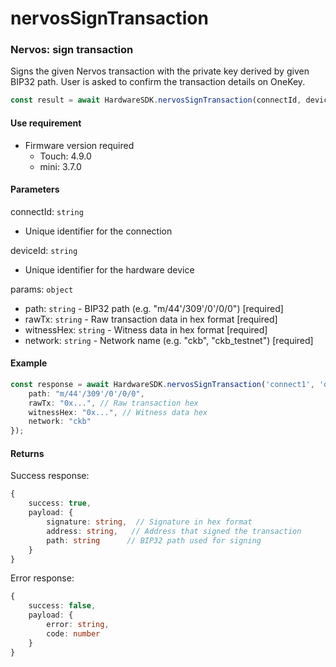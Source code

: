 # nervosSignTransaction

### Nervos: sign transaction

Signs the given Nervos transaction with the private key derived by given BIP32 path. User is asked to confirm the transaction details on OneKey.

```typescript
const result = await HardwareSDK.nervosSignTransaction(connectId, deviceId, params);
```

#### Use requirement

* Firmware version required
  * Touch: 4.9.0
  * mini: 3.7.0

#### Parameters

connectId: `string`

* Unique identifier for the connection

deviceId: `string`

* Unique identifier for the hardware device

params: `object`

* path: `string` - BIP32 path (e.g. "m/44'/309'/0'/0/0") \[required]
* rawTx: `string` - Raw transaction data in hex format \[required]
* witnessHex: `string` - Witness data in hex format \[required]
* network: `string` - Network name (e.g. "ckb", "ckb\_testnet") \[required]

#### Example

```typescript
const response = await HardwareSDK.nervosSignTransaction('connect1', 'device1', {
    path: "m/44'/309'/0'/0/0",
    rawTx: "0x...", // Raw transaction hex
    witnessHex: "0x...", // Witness data hex
    network: "ckb"
});
```

#### Returns

Success response:

```typescript
{
    success: true,
    payload: {
        signature: string,  // Signature in hex format
        address: string,   // Address that signed the transaction
        path: string      // BIP32 path used for signing
    }
}
```

Error response:

```typescript
{
    success: false,
    payload: {
        error: string,
        code: number
    }
}
```


